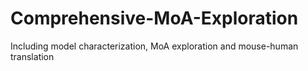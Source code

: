 # Comprehensive-MoA-Exploration
Including model characterization, MoA exploration and mouse-human translation
